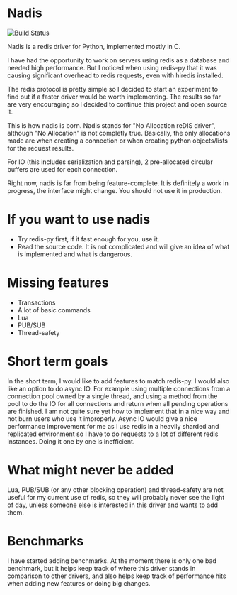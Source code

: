Nadis
=====

[![Build Status](https://travis-ci.org/gviot/nadis.png)](https://travis-ci.org/gviot/nadis)

Nadis is a redis driver for Python, implemented mostly in C.

I have had the opportunity to work on servers using redis as a database and needed high performance. But I noticed when using redis-py that it was causing significant overhead to redis requests, even with hiredis installed.

The redis protocol is pretty simple so I decided to start an experiment to find out if a faster driver would be worth implementing. The results so far are very encouraging so I decided to continue this project and open source it.

This is how nadis is born. Nadis stands for "No Allocation reDIS driver", although "No Allocation" is not completly true. Basically, the only allocations made are when creating a connection or when creating python objects/lists for the request results.

For IO (this includes serialization and parsing), 2 pre-allocated circular buffers are used for each connection.

Right now, nadis is far from being feature-complete. It is definitely a work in progress, the interface might change. You should not use it in production.

If you want to use nadis
========================

 - Try redis-py first, if it fast enough for you, use it.
 - Read the source code. It is not complicated and will give an idea of what is implemented and what is dangerous.

Missing features
================

 - Transactions
 - A lot of basic commands
 - Lua
 - PUB/SUB
 - Thread-safety

Short term goals
================

In the short term, I would like to add features to match redis-py.
I would also like an option to do async IO. For example using multiple connections from a connection pool owned by a single thread, and using a method from the pool to do the IO for all connections and return when all pending operations are finished. I am not quite sure yet how to implement that in a nice way and not burn users who use it improperly.
Async IO would give a nice performance improvement for me as I use redis in a heavily sharded and replicated environment so I have to do requests to a lot of different redis instances. Doing it one by one is inefficient.

What might never be added
=========================

Lua, PUB/SUB (or any other blocking operation) and thread-safety are not useful for my current use of redis, so they will probably never see the light of day, unless someone else is interested in this driver and wants to add them.

Benchmarks
==========

I have started adding benchmarks. At the moment there is only one bad benchmark, but it helps keep track of where this driver stands in comparison to other drivers, and also helps keep track of performance hits when adding new features or doing big changes.

